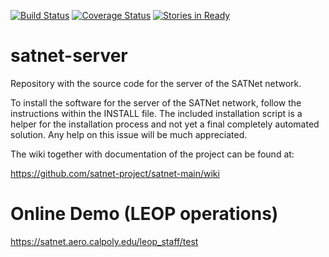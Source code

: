[![Build Status](https://travis-ci.org/satnet-project/server.svg?branch=development_3k)](https://travis-ci.org/satnet-project/server)
[![Coverage Status](https://coveralls.io/repos/satnet-project/server/badge.svg?branch=development_3k)](https://coveralls.io/r/satnet-project/server?branch=development_3k)
[![Stories in Ready](https://badge.waffle.io/satnet-project/server.png?label=ready&title=Ready)](http://waffle.io/satnet-project/server)

satnet-server
================

Repository with the source code for the server of the SATNet network.

To install the software for the server of the SATNet network, follow the instructions within the INSTALL file. The included installation script is a helper for the installation process and not yet a final completely automated solution. Any help on this issue will be much appreciated.

The wiki together with documentation of the project can be found at:

https://github.com/satnet-project/satnet-main/wiki
	
Online Demo (LEOP operations)
================

https://satnet.aero.calpoly.edu/leop_staff/test
